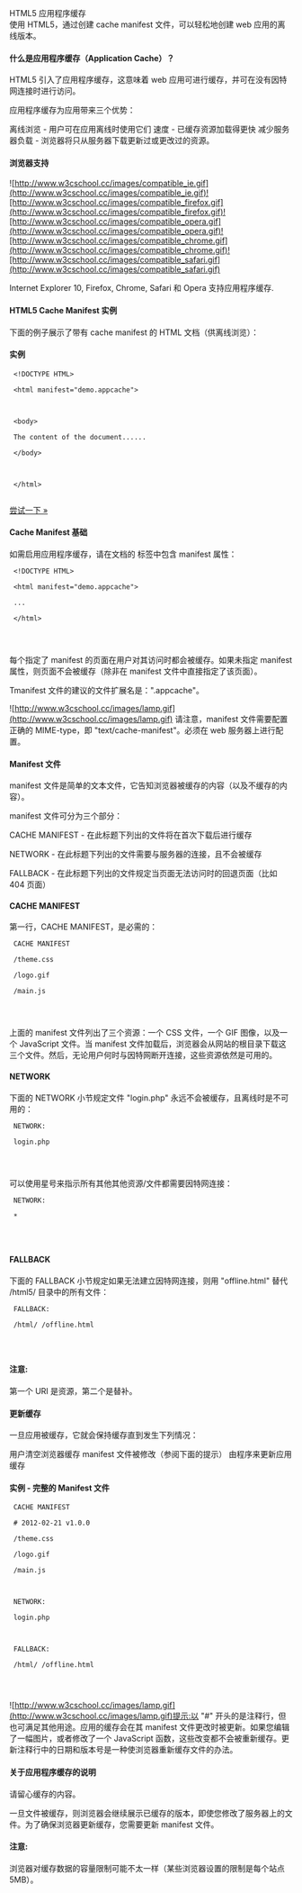  HTML5 应用程序缓存  
使用 HTML5，通过创建 cache manifest 文件，可以轻松地创建 web 应用的离线版本。

 

#### 什么是应用程序缓存（Application Cache）？

 HTML5 引入了应用程序缓存，这意味着 web 应用可进行缓存，并可在没有因特网连接时进行访问。

 应用程序缓存为应用带来三个优势：

 
离线浏览 - 用户可在应用离线时使用它们
 速度 - 已缓存资源加载得更快
 减少服务器负载 - 浏览器将只从服务器下载更新过或更改过的资源。
 


#### 浏览器支持

  ![http://www.w3cschool.cc/images/compatible_ie.gif](http://www.w3cschool.cc/images/compatible_ie.gif)![http://www.w3cschool.cc/images/compatible_firefox.gif](http://www.w3cschool.cc/images/compatible_firefox.gif)![http://www.w3cschool.cc/images/compatible_opera.gif](http://www.w3cschool.cc/images/compatible_opera.gif)![http://www.w3cschool.cc/images/compatible_chrome.gif](http://www.w3cschool.cc/images/compatible_chrome.gif)![http://www.w3cschool.cc/images/compatible_safari.gif](http://www.w3cschool.cc/images/compatible_safari.gif)

 Internet Explorer 10, Firefox, Chrome, Safari 和 Opera 支持应用程序缓存.

 

#### HTML5 Cache Manifest 实例

 下面的例子展示了带有 cache manifest 的 HTML 文档（供离线浏览）：

  
#### 实例

 
```
 <!DOCTYPE HTML>

 <html manifest="demo.appcache">



 <body>

 The content of the document......

 </body>



 </html>


```
 

[尝试一下 »](http://www.w3cschool.cc/try/try.php?filename=tryhtml5_html_manifest) 

 



#### Cache Manifest 基础

 如需启用应用程序缓存，请在文档的<html> 标签中包含 manifest 属性： 

 
```
 <!DOCTYPE HTML>

 <html manifest="demo.appcache">

 ...

 </html> 




```
 每个指定了 manifest 的页面在用户对其访问时都会被缓存。如果未指定 manifest 属性，则页面不会被缓存（除非在 manifest 文件中直接指定了该页面）。

 Tmanifest 文件的建议的文件扩展名是：".appcache"。

 ![http://www.w3cschool.cc/images/lamp.gif](http://www.w3cschool.cc/images/lamp.gif) 请注意，manifest 文件需要配置正确的 MIME-type，即 "text/cache-manifest"。必须在 web 服务器上进行配置。 

 

#### Manifest 文件

 manifest 文件是简单的文本文件，它告知浏览器被缓存的内容（以及不缓存的内容）。

 manifest 文件可分为三个部分：

 

CACHE MANIFEST - 在此标题下列出的文件将在首次下载后进行缓存
 
NETWORK - 在此标题下列出的文件需要与服务器的连接，且不会被缓存
 
FALLBACK - 在此标题下列出的文件规定当页面无法访问时的回退页面（比如 404 页面）
 

#### CACHE MANIFEST

 第一行，CACHE MANIFEST，是必需的：

 
```
 CACHE MANIFEST

 /theme.css

 /logo.gif

 /main.js 




```
 上面的 manifest 文件列出了三个资源：一个 CSS 文件，一个 GIF 图像，以及一个 JavaScript 文件。当 manifest 文件加载后，浏览器会从网站的根目录下载这三个文件。然后，无论用户何时与因特网断开连接，这些资源依然是可用的。

 
#### NETWORK

 下面的 NETWORK 小节规定文件 "login.php" 永远不会被缓存，且离线时是不可用的：

 
```
 NETWORK:

 login.php




```
 可以使用星号来指示所有其他其他资源/文件都需要因特网连接：

 
```
 NETWORK:

 *




```
 
#### FALLBACK

 下面的 FALLBACK 小节规定如果无法建立因特网连接，则用 "offline.html" 替代 /html5/ 目录中的所有文件：

 
```
 FALLBACK:

 /html/ /offline.html




```
 

#### 注意:

 第一个 URI 是资源，第二个是替补。

 

#### 更新缓存

 一旦应用被缓存，它就会保持缓存直到发生下列情况：

 
用户清空浏览器缓存
 manifest 文件被修改（参阅下面的提示）
 由程序来更新应用缓存
 

#### 实例 - 完整的 Manifest 文件

 
```
 CACHE MANIFEST

 # 2012-02-21 v1.0.0

 /theme.css

 /logo.gif

 /main.js



 NETWORK:

 login.php



 FALLBACK:

 /html/ /offline.html




```
 ![http://www.w3cschool.cc/images/lamp.gif](http://www.w3cschool.cc/images/lamp.gif)提示:以 "#" 开头的是注释行，但也可满足其他用途。应用的缓存会在其 manifest 文件更改时被更新。如果您编辑了一幅图片，或者修改了一个 JavaScript 函数，这些改变都不会被重新缓存。更新注释行中的日期和版本号是一种使浏览器重新缓存文件的办法。

 

#### 关于应用程序缓存的说明

 请留心缓存的内容。

 一旦文件被缓存，则浏览器会继续展示已缓存的版本，即使您修改了服务器上的文件。为了确保浏览器更新缓存，您需要更新 manifest 文件。

 

#### 注意:

 浏览器对缓存数据的容量限制可能不太一样（某些浏览器设置的限制是每个站点 5MB）。

 

